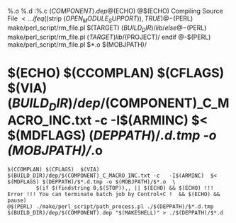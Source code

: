 %.o %.d :%.c $(COMPONENT).dep
	@$(ECHO)
	@$(ECHO) Compiling Source File $<...
ifeq ($(strip $(OPEN_MODULE_SUPPORT)),TRUE)
	@-$(PERL) make/perl_script/rm_file.pl $(TARGET) $(BUILD_DIR)/lib/
else
	@-$(PERL) make/perl_script/rm_file.pl $(TARGET) lib/$(PROJECT)/
endif
	@-$(PERL) make/perl_script/rm_file.pl $*.o $(MOBJPATH)/
#	$(ECHO) $(CCOMPLAN) $(CFLAGS)  $(VIA) $(BUILD_DIR)/dep/$(COMPONENT)_C_MACRO_INC.txt -c   -I$(ARMINC)  $<  $(MDFLAGS) $(DEPPATH)/$*.d.tmp -o $(MOBJPATH)/$*.o
	$(CCOMPLAN) $(CFLAGS)  $(VIA) $(BUILD_DIR)/dep/$(COMPONENT)_C_MACRO_INC.txt -c   -I$(ARMINC)  $<  $(MDFLAGS) $(DEPPATH)/$*.d.tmp -o $(MOBJPATH)/$*.o  \
             $(if $(findstring 0,$(STOP)),, || $(ECHO) && $(ECHO) !!! Error !!! You can terminate batch job by Control+C !  && $(ECHO) && pause)
	@$(PERL) ./make/perl_script/path_process.pl ./$(DEPPATH)/$*.d.tmp  $(BUILD_DIR)/dep/$(COMPONENT).dep "$(MAKESHELL)" > ./$(DEPPATH)/$*.d